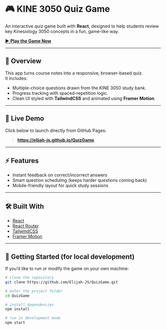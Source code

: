 # 🎮 KINE 3050 Quiz Game

An interactive quiz game built with **React**, designed to help students review key Kinesiology 3050 concepts in a fun, game-like way.

[▶ **Play the Game Now**](https://elijah-js.github.io/QuizGame)

---

## 📝 Overview
This app turns course notes into a responsive, browser-based quiz.  
It includes:
- Multiple-choice questions drawn from the KINE 3050 study bank.
- Progress tracking with spaced-repetition logic.
- Clean UI styled with **TailwindCSS** and animated using **Framer Motion**.

---

## 🚀 Live Demo
Click below to launch directly from GitHub Pages:
> **https://elijah-js.github.io/QuizGame**

---

## ⚡ Features
- Instant feedback on correct/incorrect answers
- Smart question scheduling (keeps harder questions coming back)
- Mobile-friendly layout for quick study sessions

---

## 🛠️ Built With
- [React](https://react.dev/)
- [React Router](https://reactrouter.com/)
- [TailwindCSS](https://tailwindcss.com/)
- [Framer Motion](https://www.framer.com/motion/)

---

## 🧩 Getting Started (for local development)

If you’d like to run or modify the game on your own machine:

```bash
# clone the repository
git clone https://github.com/Elijah-JS/QuizGame.git

# enter the project folder
cd QuizGame

# install dependencies
npm install

# run in development mode
npm start
